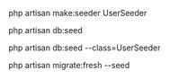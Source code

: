 php artisan make:seeder UserSeeder

php artisan db:seed

php artisan db:seed --class=UserSeeder

php artisan migrate:fresh --seed
